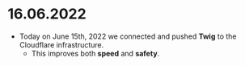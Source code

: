# 16.06.2022
  - Today on June 15th, 2022 we connected and pushed **Twig** to the Cloudflare infrastructure.
     - This improves both **speed** and **safety**.
